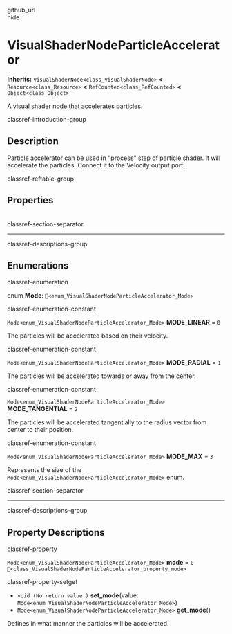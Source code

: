 github\_url  
hide

# VisualShaderNodeParticleAccelerator

**Inherits:** `VisualShaderNode<class_VisualShaderNode>` **&lt;**
`Resource<class_Resource>` **&lt;** `RefCounted<class_RefCounted>`
**&lt;** `Object<class_Object>`

A visual shader node that accelerates particles.

classref-introduction-group

## Description

Particle accelerator can be used in "process" step of particle shader.
It will accelerate the particles. Connect it to the Velocity output
port.

classref-reftable-group

## Properties

<table>
<tbody>
<tr>
</tr>
</tbody>
</table>

classref-section-separator

------------------------------------------------------------------------

classref-descriptions-group

## Enumerations

classref-enumeration

enum **Mode**: `🔗<enum_VisualShaderNodeParticleAccelerator_Mode>`

classref-enumeration-constant

`Mode<enum_VisualShaderNodeParticleAccelerator_Mode>` **MODE\_LINEAR** =
`0`

The particles will be accelerated based on their velocity.

classref-enumeration-constant

`Mode<enum_VisualShaderNodeParticleAccelerator_Mode>` **MODE\_RADIAL** =
`1`

The particles will be accelerated towards or away from the center.

classref-enumeration-constant

`Mode<enum_VisualShaderNodeParticleAccelerator_Mode>`
**MODE\_TANGENTIAL** = `2`

The particles will be accelerated tangentially to the radius vector from
center to their position.

classref-enumeration-constant

`Mode<enum_VisualShaderNodeParticleAccelerator_Mode>` **MODE\_MAX** =
`3`

Represents the size of the
`Mode<enum_VisualShaderNodeParticleAccelerator_Mode>` enum.

classref-section-separator

------------------------------------------------------------------------

classref-descriptions-group

## Property Descriptions

classref-property

`Mode<enum_VisualShaderNodeParticleAccelerator_Mode>` **mode** = `0`
`🔗<class_VisualShaderNodeParticleAccelerator_property_mode>`

classref-property-setget

-   `void (No return value.)` **set\_mode**(value:
    `Mode<enum_VisualShaderNodeParticleAccelerator_Mode>`)
-   `Mode<enum_VisualShaderNodeParticleAccelerator_Mode>`
    **get\_mode**()

Defines in what manner the particles will be accelerated.

